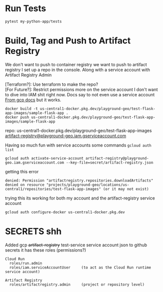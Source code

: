 # Run Tests
`pytest my-python-app/tests`


[comment]: <> (# <s> Build, Tag and Push to gcr* </s>)
[comment]: <> (docker build -t sample-flask-app .)
[comment]: <> (docker tag sample-flask-app gcr.io/playground-geo/sample-flask-app)
[comment]: <> (docker push gcr.io/playground-geo/sample-flask-app)

# Build, Tag and Push to Artifact Registry

We don't want to push to container registry we want to push to artifact registry I set up a repo in the console.
Along with a service account with Artifact Registry Admin

[Terraform?]: Use terraform to make the repo? \
[For Future?]: Restrict permissions more on the service account I don't want to dive into IAM shit right now.
Docs say to not even use a service account [From gcp docs](https://cloud.google.com/artifact-registry/docs/docker/authentication)
but it works.


```
docker build -t us-central1-docker.pkg.dev/playground-geo/test-flask-app-images/sample-flask-app .
docker push us-central1-docker.pkg.dev/playground-geo/test-flask-app-images/sample-flask-app
```
repo: us-central1-docker.pkg.dev/playground-geo/test-flask-app-images
artifact-registry@playground-geo.iam.gserviceaccount.com

Having so much fun with service accounts some commands
`gcloud auth list`

`gcloud auth activate-service-account artifact-registry@playground-geo.iam.gserviceaccount.com --key-file=secret/artifact-registry.json`

getting this error
```
denied: Permission "artifactregistry.repositories.downloadArtifacts" denied on resource "projects/playground-geo/locations/us-central1/repositories/test-flask-app-images" (or it may not exist)
```

trying this its working for both my account and the artifact-registry service account
```
gcloud auth configure-docker us-central1-docker.pkg.dev
```


# SECRETS shh
Added gcp <s>artifact-registry</s> test-service service account json to github secrets
it has these roles (permissions?)

    Cloud Run
      roles/run.admin
      roles/iam.serviceAccountUser     (to act as the Cloud Run runtime service account)

    Artifact Registry
      roles/artifactregistry.admin     (project or repository level)
